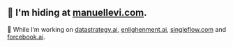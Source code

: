 
## 🤫 I'm hiding at [manuellevi.com](https://manuellevi.com).

🔭 While I’m working on [datastrategy.ai](https://datastrategy.ai), [enlighenment.ai](https://enlighenment.ai), [singleflow.com](https://singleflow.com) and [forcebook.ai](https://forcebook.ai).

